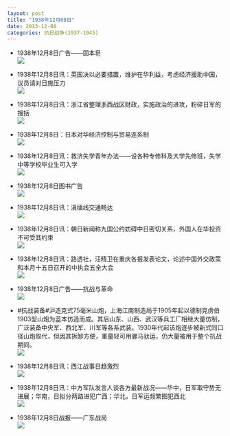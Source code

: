 ```yaml
---
layout: post
title: "1938年12月08日"
date: 2013-12-08
categories: 抗日战争(1937-1945)
---
```


<meta name="referrer" content="no-referrer" />

- 1938年12月8日广告——固本皂 <br/><img src="https://ww4.sinaimg.cn/large/aca367d8jw1ebcp7cnm6rj20kc0h6ae8.jpg" />

- 1938年12月8日讯：英国决以必要措置，维护在华利益，考虑经济援助中国，议员请对日施压力 <br/><img src="https://ww2.sinaimg.cn/large/aca367d8jw1ebcnh28ecmj20cs0xmdlm.jpg" />

- 1938年12月8日讯：浙江省整理浙西战区财政，实施政治的进攻，粉碎日军的搜括 <br/><img src="https://ww4.sinaimg.cn/large/aca367d8jw1ebclqkcatbj20cs0pudno.jpg" />

- 1938年12月8日：日本对华经济控制与贸易连系制 <br/><img src="https://ww1.sinaimg.cn/large/aca367d8jw1ebck0s87pzj20cs0i6jxz.jpg" />

- 1938年12月8日讯：救济失学青年办法——设各种专修科及大学先修班，失学中等学校毕业生可入学 <br/><img src="https://ww2.sinaimg.cn/large/aca367d8jw1ebcgjamg3zj20cs0hrwjg.jpg" />

- 1938年12月8日图书广告 <br/><img src="https://ww4.sinaimg.cn/large/aca367d8jw1ebcessg2tpj20jn0bg0vq.jpg" />

- 1938年12月8日讯：滇缅线交通畅达 <br/><img src="https://ww2.sinaimg.cn/large/aca367d8jw1ebcd2ehuhej20cs0ha41g.jpg" />

- 1938年12月8日讯：朝日新闻称九国公约妨碍中日密切关系，外国人在华投资不可受其约束 <br/><img src="https://ww3.sinaimg.cn/large/aca367d8jw1ebc7v8dkfhj20cs0vx7dy.jpg" />

- 1938年12月8日讯：路透社，汪精卫在重庆各报发表论文，论述中国外交政策和本月十五日召开的中执会五全大会 <br/><img src="https://ww2.sinaimg.cn/large/aca367d8jw1ebc64oz09xj20cs0bsgnw.jpg" />

- 1938年12月8日广告——抗战与革命 <br/><img src="https://ww2.sinaimg.cn/large/aca367d8jw1ebc4et20etj20500h2q4b.jpg" />

- #抗战装备#沪造克式75毫米山炮，上海江南制造局于1905年起以德制克虏伯1903型山炮为蓝本仿造而成。其后山东、山西、武汉等兵工厂相继大量仿制，广泛装备中央军、西北军、川军等各系武装。1930年代起该炮逐步被新式同口径山炮取代，但因其拆卸方便，重量轻可用骡马驮运，仍大量被用于整个抗战期间。 <br/><img src="https://ww4.sinaimg.cn/large/aca367d8jw1ebc2dawe1yj20cs0qhwk3.jpg" />

- 1938年12月8日讯：西江战事日趋激烈 <br/><img src="https://ww2.sinaimg.cn/large/aca367d8jw1ebc0xco5hxj206s0bijsp.jpg" />

- 1938年12月8日讯：中方军队发言人谈各方最新战况——华中，日军取守势无进展；华南，日拟分两路进犯广西；华北，日军运频繁图犯西北 <br/><img src="https://ww3.sinaimg.cn/large/aca367d8jw1ebbz6x9ik5j20cs0mxn0q.jpg" />

- 1938年12月8日战报——广东战局 <br/><img src="https://ww1.sinaimg.cn/large/aca367d8jw1ebbxgjm0t4j20cs1ee12v.jpg" />

